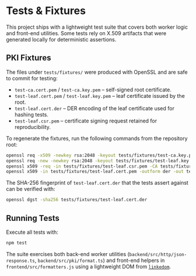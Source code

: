 # Tests & Fixtures

This project ships with a lightweight test suite that covers both worker logic and front-end utilities. Some tests rely on X.509 artifacts that were generated locally for deterministic assertions.

## PKI Fixtures

The files under `tests/fixtures/` were produced with OpenSSL and are safe to commit for testing:

- `test-ca.cert.pem` / `test-ca.key.pem` – self-signed root certificate.
- `test-leaf.cert.pem` / `test-leaf.key.pem` – leaf certificate issued by the root.
- `test-leaf.cert.der` – DER encoding of the leaf certificate used for hashing tests.
- `test-leaf.csr.pem` – certificate signing request retained for reproducibility.

To regenerate the fixtures, run the following commands from the repository root:

```bash
openssl req -x509 -newkey rsa:2048 -keyout tests/fixtures/test-ca.key.pem -out tests/fixtures/test-ca.cert.pem -days 365 -nodes -sha256 -subj "/C=US/ST=Example/L=Example/O=Example Org/OU=Testing/CN=Test Root CA"
openssl req -new -newkey rsa:2048 -keyout tests/fixtures/test-leaf.key.pem -out tests/fixtures/test-leaf.csr.pem -nodes -sha256 -subj "/C=US/ST=Example/L=Example/O=Example Org/OU=Testing/CN=Leaf Certificate"
openssl x509 -req -in tests/fixtures/test-leaf.csr.pem -CA tests/fixtures/test-ca.cert.pem -CAkey tests/fixtures/test-ca.key.pem -CAcreateserial -out tests/fixtures/test-leaf.cert.pem -days 365 -sha256
openssl x509 -in tests/fixtures/test-leaf.cert.pem -outform der -out tests/fixtures/test-leaf.cert.der
```

The SHA-256 fingerprint of `test-leaf.cert.der` that the tests assert against can be verified with:

```bash
openssl dgst -sha256 tests/fixtures/test-leaf.cert.der
```

## Running Tests

Execute all tests with:

```bash
npm test
```

The suite exercises both back-end worker utilities (`backend/src/http/json-response.ts`, `backend/src/pki/format.ts`) and front-end helpers in `frontend/src/formatters.js` using a lightweight DOM from [`linkedom`](https://github.com/WebReflection/linkedom).
